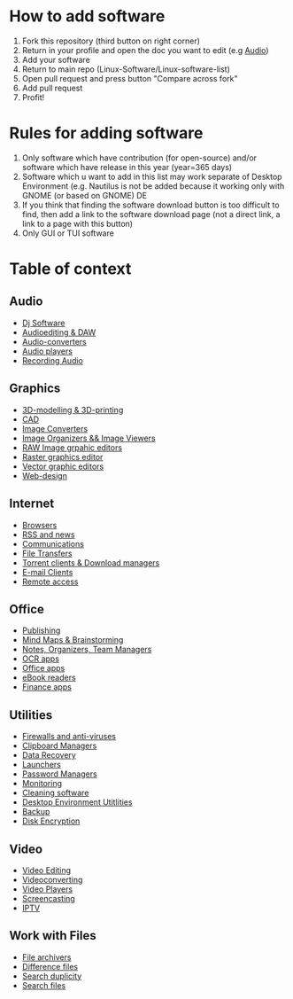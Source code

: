 # How to add software

1. Fork this repository (third button on right corner)
2. Return in your profile and open the doc you want to edit (e.g [Audio](/Audio.md))
3. Add your software
4. Return to main repo (Linux-Software/Linux-software-list)
5. Open pull request and press button "Compare across fork"
6. Add pull request
7. Profit!

# Rules for adding software

1. Only software which have contribution (for open-source) and/or software which have release in this year (year=365 days)
2. Software which u want to add in this list may work separate of Desktop Environment (e.g. Nautilus is not be added because it working only with GNOME (or based on GNOME) DE
3. If you think that finding the software download button is too difficult to find, then add a link to the software download page (not a direct link, a link to a page with this button)
4. Only GUI or TUI software

# Table of context

## Audio
  * [Dj Software](/Audio.md#dj-software)
  * [Audioediting & DAW](/Audio.md#audioediting--daw)
  * [Audio-converters](/Audio.md#audio-converters)
  * [Audio players](/Audio.md#audio-players)
  * [Recording Audio](/Audio.md#recording-audio)
## Graphics
  * [3D-modelling & 3D-printing](Graphics.md#3d-modelling--3d-printing)
  * [CAD](Graphics.md#cad)
  * [Image Converters](Graphics.md##Image-Converters)
  * [Image Organizers && Image Viewers](Graphics.md#image-organizers--image-viewers)
  * [RAW Image grpahic editors](Graphics.md#raw-image-grpahic-editors)
  * [Raster graphics editor](Graphics.md#raster-graphics-editor)
  * [Vector graphic editors](Graphics.md#vector-graphic-editors)
  * [Web-design](Graphics.md#web-design)
## Internet
  * [Browsers](/Internet.md#browsers)
  * [RSS and news](/Internet.md#rss-and-news)
  * [Communications](/Internet.md#communications)
  * [File Transfers](Internet.md#file-transfers)
  * [Torrent clients & Download managers](Internet.md##torrent-clients--download-managers)
  * [E-mail Clients](Internet.md#e-mail-clients)
  * [Remote access](Internet.md#remote-access)
## Office
  * [Publishing](/Office.md#publishing)
  * [Mind Maps & Brainstorming](/Office.md#mind-maps--brainstorming)
  * [Notes, Organizers, Team Managers](/Office.md#notes-organizers-team-managers)
  * [OCR apps](/Office.md#ocr-apps)
  * [Office apps](/Office.md#office-apps)
  * [eBook readers](/Office.md#ebook-readers)
  * [Finance apps](/Office.md#finance-apps)
## Utilities
 * [Firewalls and anti-viruses](/Utilities.md#firewalls-and-anti-viruses)
 * [Clipboard Managers](/Utilities.md#clipboard-managers)
 * [Data Recovery](/Utilities.md#data-recovery)
 * [Launchers](/Utilities.md#launchers)
 * [Password Managers](/Utilities.md#password-managers)
 * [Monitoring](/Utilities.md#monitoring)
 * [Cleaning software](/Utilities.md#cleaning-software)
 * [Desktop Environment Utitlities](/Utilities.md#desktop-environment-utitlities)
 * [Backup](/Utilities.md#backup)
 * [Disk Encryption](/Utilities.md#disk-encryption)
## Video
 * [Video Editing](/Video.md#video-editing)
 * [Videoconverting](/Video.md#videoconverting)
 * [Video Players](/Video.md#videoplayers)
 * [Screencasting](/Video.md#screencasting)
 * [IPTV](Video.md#iptv)
## Work with Files
 * [File archivers](/Work%20with%20files.md#file-archivers)
 * [Difference files](Work%20with%20files.md#difference-files)
 * [Search duplicity](Work%20with%20files.md##search-duplicity)
 * [Search files](Work%20with%20files.md##search-files)
 
